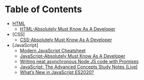# Table of Contents

- [HTML](#html)
  - [HTML-Absolutely Must Know As A Developer](#html-absolutely-must-know-as-a-developer)
- [CSS]
  - [CSS-Absolutely Must Know As A Developer](#css-absolutely-must-know-as-a-developer)
- [JavaScript]
  - [Modern JavaScript Cheatsheet](./modern-js-cheatsheet.md)
  - [JavaScript-Absolutely Must Know As A Developer](./javascript-absolutely-must-know-as-a-developer.md)
  - [Writing neat asynchronous Node JS code with Promises](./writing-neat-asynchronous-node-js-code-with-promises.md)
  - [JavaScript: The Advanced Concepts Study Notes (Live)](./javascript-advanced-concepts/README.md)
  - [What’s New in JavaScript ES2020?](./whats-new-in-javascript-es2020.md)
